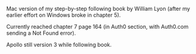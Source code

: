 Mac version of my step-by-step following book by William Lyon (after my earlier effort on  Windows broke in chapter 5).

Currently reached chapter 7 page 164 (in Auth0 section, with Auth0.com sending a Not Found error).

Apollo still version 3 while following book.
